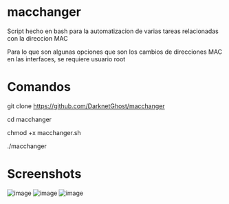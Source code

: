 # macchanger
Script hecho en bash para la automatizacion de varias tareas relacionadas con la direccion MAC 

Para lo que son algunas opciones que son los cambios de direcciones MAC en las interfaces, se requiere usuario root
# Comandos
git clone https://github.com/DarknetGhost/macchanger

cd macchanger

chmod +x macchanger.sh

./macchanger

# Screenshots
![image](https://github.com/DarknetGhost/macchanger/assets/101022028/2fbf8d72-5d2b-43fe-8c1b-fbff69070cca)
![image](https://github.com/DarknetGhost/macchanger/assets/101022028/52dcf7f5-cb3d-4f6a-939c-24aac800b35f)
![image](https://github.com/DarknetGhost/macchanger/assets/101022028/28c50be4-28a4-4219-a6c2-135e18e004c2)


